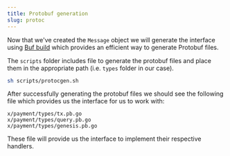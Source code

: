 ```yaml
---
title: Protobuf generation
slug: protoc
---
```


Now that we've created the `Message` object we will generate the interface using [Buf build](https://buf.build/) which provides an efficient way to generate Protobuf files.

The `scripts` folder includes file to generate the protobuf files and place them in the appropriate path (i.e. `types` folder in our case).

```sh
sh scripts/protocgen.sh
```

After successfully generating the protobuf files we should see the following file which provides us the interface for us to work with:

```
x/payment/types/tx.pb.go
x/payment/types/query.pb.go
x/payment/types/genesis.pb.go
```

These file will provide us the interface to implement their respective handlers.
